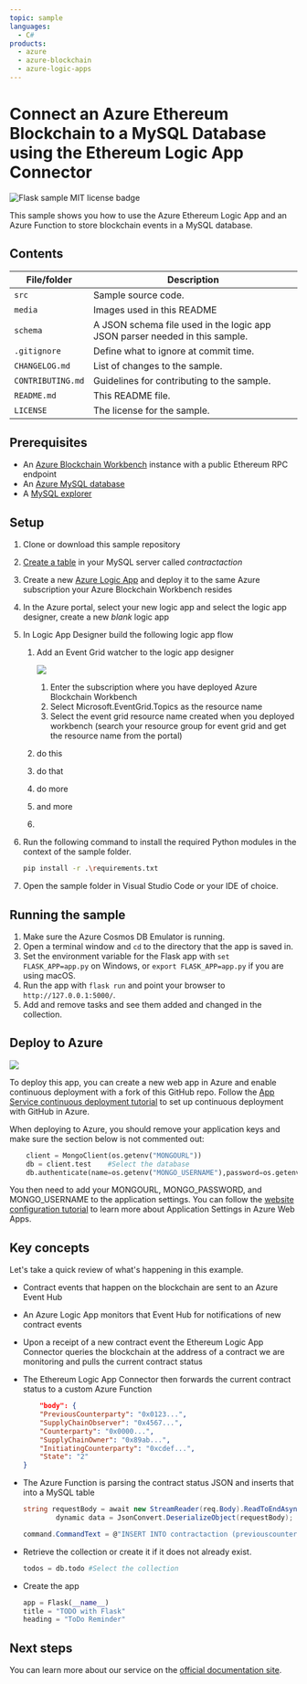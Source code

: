 ```yaml
---
topic: sample
languages:
  - C#
products:
  - azure
  - azure-blockchain
  - azure-logic-apps	
---
```


# Connect an Azure Ethereum Blockchain to a MySQL Database using the Ethereum Logic App Connector

![Flask sample MIT license badge](https://img.shields.io/badge/license-MIT-green.svg)

This sample shows you how to use the Azure Ethereum Logic App and an Azure Function to store blockchain events in a MySQL database.

## Contents

| File/folder | Description |
|-------------|-------------|
| `src`       | Sample source code. |
| `media` | Images used in this README |
| `schema` | A JSON schema file used in the logic app JSON parser needed in this sample. |
| `.gitignore` | Define what to ignore at commit time. |
| `CHANGELOG.md` | List of changes to the sample. |
| `CONTRIBUTING.md` | Guidelines for contributing to the sample. |
| `README.md` | This README file. |
| `LICENSE`   | The license for the sample. |

## Prerequisites

- An [Azure Blockchain Workbench](https://azure.microsoft.com/en-us/features/blockchain-workbench/) instance with a public Ethereum RPC endpoint 
- An [Azure MySQL database](https://docs.microsoft.com/en-us/azure/mysql/quickstart-create-mysql-server-database-using-azure-portal)
- A [MySQL explorer](https://dev.mysql.com/downloads/)

## Setup

1. Clone or download this sample repository

2. [Create a table](https://docs.microsoft.com/en-us/azure/mysql/tutorial-design-database-using-portal#connect-to-the-server-using-mysql) in your MySQL server called *contractaction*

3. Create a new [Azure Logic App](https://docs.microsoft.com/en-us/azure/logic-apps/quickstart-create-first-logic-app-workflow) and deploy it to the same Azure subscription your Azure Blockchain Workbench resides

4. In the Azure portal, select your new logic app and select the logic app designer, create a new *blank* logic app

5. In Logic App Designer build the following logic app flow

    1. Add an Event Grid watcher to the logic app designer

        ![](C:\blockchain\blockchain\blockchain-development-kit\integrate\data\mysql\media\LogicAppEventGrid.png)

        1. Enter the subscription where you have deployed Azure Blockchain Workbench
        2. Select Microsoft.EventGrid.Topics as the resource name
        3. Select the event grid resource name created when you deployed workbench (search your resource group for event grid and get the resource name from the portal)

    2. do this

    3. do that

    4. do more 

    5. and more

    6. 

        

        

        

6. Run the following command to install the required Python modules in the context of the sample folder.

    ```bash
    pip install -r .\requirements.txt
    ```

7. Open the sample folder in Visual Studio Code or your IDE of choice.

## Running the sample

1. Make sure the Azure Cosmos DB Emulator is running.
2. Open a terminal window and `cd` to the directory that the app is saved in.
3. Set the environment variable for the Flask app with `set FLASK_APP=app.py` on Windows, or `export FLASK_APP=app.py` if you are using macOS.
4. Run the app with `flask run` and point your browser to `http://127.0.0.1:5000/`.
5. Add and remove tasks and see them added and changed in the collection.

## Deploy to Azure

<a href="https://deploy.azure.com/?repository=https://github.com/heatherbshapiro/To-Do-List---Flask-MongoDB-Example" target="_blank">
<img src="http://azuredeploy.net/deploybutton.png"/>
</a>

To deploy this app, you can create a new web app in Azure and enable continuous deployment with a fork of this GitHub repo. Follow the [App Service continuous deployment tutorial](https://docs.microsoft.com/azure/app-service-web/app-service-continuous-deployment) to set up continuous deployment with GitHub in Azure.

When deploying to Azure, you should remove your application keys and make sure the section below is not commented out:

```python
    client = MongoClient(os.getenv("MONGOURL"))
    db = client.test    #Select the database
    db.authenticate(name=os.getenv("MONGO_USERNAME"),password=os.getenv("MONGO_PASSWORD"))
```

You then need to add your MONGOURL, MONGO_PASSWORD, and MONGO_USERNAME to the application settings. You can follow the [website configuration tutorial](https://docs.microsoft.com/azure/app-service-web/web-sites-configure#application-settings) to learn more about Application Settings in Azure Web Apps.

## Key concepts

Let's take a quick review of what's happening in this example. 

* Contract events that happen on the blockchain are sent to an Azure Event Hub
* An Azure Logic App monitors that Event Hub for notifications of new contract events
* Upon a receipt of a new contract event the Ethereum Logic App Connector queries the blockchain at the address of a contract we are monitoring and pulls the current contract status
* The Ethereum Logic App Connector then forwards the current contract status to a custom Azure Function
    ```JSON
        "body": {
        "PreviousCounterparty": "0x0123...",
        "SupplyChainObserver": "0x4567...",
        "Counterparty": "0x0000...",
        "SupplyChainOwner": "0x89ab...",
        "InitiatingCounterparty": "0xcdef...",
        "State": "2"
    }
    ```

* The Azure Function is parsing the contract status JSON and inserts that into a MySQL table
    ```c#
    string requestBody = await new StreamReader(req.Body).ReadToEndAsync();
            dynamic data = JsonConvert.DeserializeObject(requestBody);
    ```

    ```c#
    command.CommandText = @"INSERT INTO contractaction (previouscounterparty, supplychainobserver, counterparty, supplychainowner, initiatingcounteraparty, state) VALUES (@_previouscounterparty, @_supplychainobserver, @_counterparty, @_supplychainowner, @_initiatingcounteraparty, @_state);";
    ```

* Retrieve the collection or create it if it does not already exist.

    ```python
    todos = db.todo #Select the collection
    ```

* Create the app

    ```Python
    app = Flask(__name__)
    title = "TODO with Flask"
    heading = "ToDo Reminder"
    ```

## Next steps

You can learn more about our service on the [official documentation site](https://docs.microsoft.com/azure).